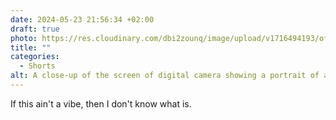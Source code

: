 ```yaml
---
date: 2024-05-23 21:56:34 +02:00
draft: true
photo: https://res.cloudinary.com/dbi2zounq/image/upload/v1716494193/ofn1vadda593bdw5zng6.jpg
title: ""
categories:
  - Shorts
alt: A close-up of the screen of digital camera showing a portrait of a person in a work setting
---
```


If this ain't a vibe, then I don't know what is.
